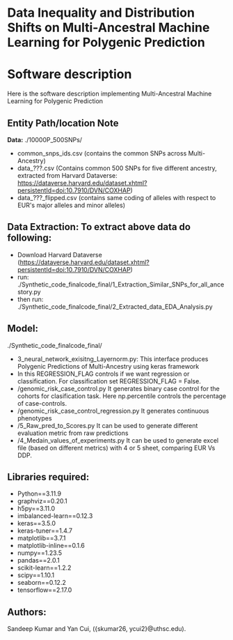 # Data Inequality and Distribution Shifts on Multi-Ancestral Machine Learning for Polygenic Prediction


# Software description
Here is the software description implementing Multi-Ancestral Machine Learning for Polygenic Prediction

## Entity Path/location Note
**Data:** ./10000P_500SNPs/
- common_snps_ids.csv (contains the common SNPs across Multi-Ancestry)
- data_???.csv (Contains common 500 SNPs for five different ancestry, extracted from Harvard Dataverse: https://dataverse.harvard.edu/dataset.xhtml?persistentId=doi:10.7910/DVN/COXHAP)
- data_???_flipped.csv (contains same coding of alleles with respect to EUR's major alleles and minor alleles)

## Data Extraction: To extract above data do following: 
- Download Harvard Dataverse (https://dataverse.harvard.edu/dataset.xhtml?persistentId=doi:10.7910/DVN/COXHAP)
- run: ./Synthetic_code_finalcode_final/1_Extraction_Similar_SNPs_for_all_ancestory.py
- then run: ./Synthetic_code_finalcode_final/2_Extracted_data_EDA_Analysis.py

## Model:
./Synthetic_code_finalcode_final/
- 3_neural_network_exisitng_Layernorm.py:  This interface produces Polygenic Predictions of Multi-Ancestry using keras framework
- In this REGRESSION_FLAG controls if we want regression or classification. For classification set REGRESSION_FLAG = False.
- /genomic_risk_case_control.py It generates binary case control for the cohorts for clasification task. Here np.percentile controls the percentage of case-controls.
- /genomic_risk_case_control_regression.py It generates continuous phenotypes
- /5_Raw_pred_to_Scores.py It can be used to generate different evaluation metric from raw predictions
- /4_Medain_values_of_experiments.py It can be used to generate excel file (based on different metrics) with 4 or 5 sheet, comparing EUR Vs DDP.

## Libraries required:
- Python==3.11.9
- graphviz==0.20.1
- h5py==3.11.0
- imbalanced-learn==0.12.3
- keras==3.5.0
- keras-tuner==1.4.7
- matplotlib==3.7.1
- matplotlib-inline==0.1.6
- numpy==1.23.5
- pandas==2.0.1
- scikit-learn==1.2.2
- scipy==1.10.1
- seaborn==0.12.2
- tensorflow==2.17.0

## Authors:
Sandeep Kumar and Yan Cui, ({skumar26, ycui2}@uthsc.edu).
  

